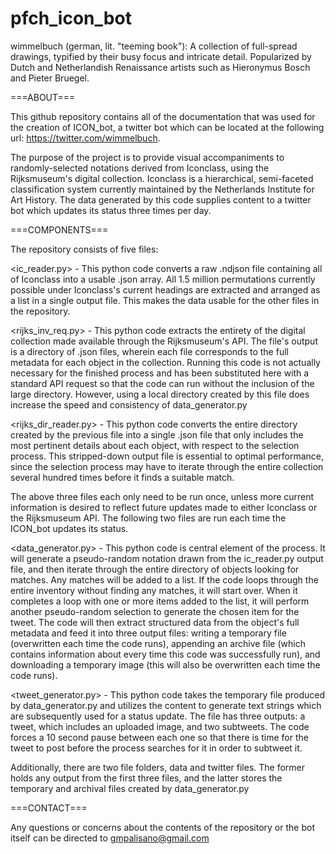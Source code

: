 # pfch_icon_bot

wimmelbuch (german, lit. "teeming book"): A collection of full-spread drawings, typified by their busy focus and intricate detail. Popularized
by Dutch and Netherlandish Renaissance artists such as Hieronymus Bosch and Pieter Bruegel.

===ABOUT===

This github repository contains all of the documentation that was used for the creation of ICON_bot, a twitter bot which can be located at the 
following url: https://twitter.com/wimmelbuch.

The purpose of the project is to provide visual accompaniments to randomly-selected notations derived from Iconclass, using the Rijksmuseum's 
digital collection. Iconclass is a hierarchical, semi-faceted classification system currently maintained by the Netherlands Institute for Art 
History. The data generated by this code supplies content to a twitter bot which updates its status three times per day.


===COMPONENTS===

The repository consists of five files:

<ic_reader.py> - This python code converts a raw .ndjson file containing all of Iconclass into a usable .json array. All 1.5 million 
    permutations currently possible under Iconclass's current headings are extracted and arranged as a list in a single output file. This 
    makes the data usable for the other files in the repository.

<rijks_inv_req.py> - This python code extracts the entirety of the digital collection made available through the Rijksmuseum's API. The 
    file's output is a directory of .json files, wherein each file corresponds to the full metadata for each object in the collection. Running this 
    code is not actually necessary for the finished process and has been substituted here with a standard API request so that the code can
    run without the inclusion of the large directory. However, using a local directory created by this file does increase the speed and 
    consistency of data_generator.py

<rijks_dir_reader.py> - This python code converts the entire directory created by the previous file into a single .json file that only 
    includes the most pertinent details about each object, with respect to the selection process. This stripped-down output file is essential to 
    optimal performance, since the selection process may have to iterate through the entire collection several hundred times before it finds a 
    suitable match.

The above three files each only need to be run once, unless more current information is desired to reflect future updates made to either 
Iconclass or the Rijksmuseum API. The following two files are run each time the ICON_bot updates its status.

<data_generator.py> - This python code is central element of the process. It will generate a pseudo-random notation drawn from the 
    ic_reader.py output file, and then iterate through the entire directory of objects looking for matches. Any matches will be added to a list. 
    If the code loops through the entire inventory without finding any matches, it will start over. When it completes a loop with one or more 
    items added to the list, it will perform another pseudo-random selection to generate the chosen item for the tweet. The code will then 
    extract structured data from the object's full metadata and feed it into three output files: writing a temporary file (overwritten each time 
    the code runs), appending an archive file (which contains information about every time this code was successfully run), and downloading a 
    temporary image (this will also be overwritten each time the code runs).

<tweet_generator.py> - This python code takes the temporary file produced by data_generator.py and utilizes the content to generate text strings 
    which are subsequently used for a status update. The file has three outputs: a tweet, which includes an uploaded image, and two subtweets. 
    The code forces a 10 second pause between each one so that there is time for the tweet to post before the process searches for it in order to 
    subtweet it. 

Additionally, there are two file folders, data and twitter files. The former holds any output from the first three files, and the latter stores 
the temporary and archival files created by data_generator.py


===CONTACT===

Any questions or concerns about the contents of the repository or the bot itself can be directed to gmpalisano@gmail.com


